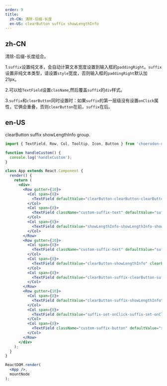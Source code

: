 ```yaml
---
order: 9
title:
  zh-CN: 清除-后缀-长度
  en-US: clearButton suffix showLengthInfo
---
```


## zh-CN

清除-后缀-长度组合。

1.`suffix`设置纯文本，会自动计算文本宽度设置到输入框的`paddingRight`。`suffix`设置非纯文本类型，请设置`style`宽度，否则输入框的`paddingRight`默认加 21px。

2.可以给`TextField`设置`clasName`,然后覆盖`suffix`的`div`样式。

3.`suffix`和`clearButton`同时设置时：如果`suffix`的第一层级没有设置`onClick`属性，它俩会重叠，否则`clearButton`在前，`suffix`在后。

## en-US

clearButton suffix showLengthInfo group.

````jsx
import { TextField, Row, Col, Tooltip, Icon, Button } from 'choerodon-ui/pro';

function handleCustom() {
  console.log('handleCustom');
}

class App extends React.Component {
  render() {
    return (
      <div>
        <Row gutter={10}>
          <Col span={8}>
            <TextField defaultValue="clearButton-clearButton-clearButton" clearButton />
          </Col>
          <Col span={8}>
            <TextField className="custom-suffix-text" defaultValue="suffix-suffix-suffix-suffix-suffix" suffix="文字后缀" />
          </Col>
          <Col span={8}>
            <TextField defaultValue="showLengthInfo-showLengthInfo-showLengthInfo" maxLength={50} showLengthInfo />
          </Col>
        </Row>
        <Row gutter={10}>
          <Col span={8}>
            <TextField className="custom-suffix-text" defaultValue="suffix-showLengthInfo-suffix-showLengthInfo" suffix={<span style={{ width: '56px' }}>文字后缀</span>} maxLength={50} showLengthInfo />
          </Col>
          <Col span={8}>
            <TextField defaultValue="clearButton-showLengthInfo" clearButton maxLength={50} showLengthInfo />
          </Col>
          <Col span={8}>
            <TextField defaultValue="clearButton-suffix-clearButton-suffix" clearButton suffix={<Icon type="dehaze" />} />
          </Col>
        </Row>
        <Row gutter={10}>
          <Col span={8}>
            <TextField defaultValue="clearButton-suffix-showLengthInfo" clearButton suffix={<Icon type="dehaze" />} maxLength={50} showLengthInfo />
          </Col>
          <Col span={8}>
            <TextField defaultValue="suffix-set-onClick-suffix-set-onClick" clearButton suffix={<Icon type="dehaze" onClick={handleCustom} />} maxLength={50} showLengthInfo />
          </Col>
          <Col span={8}>
            <TextField className="custom-suffix-button" defaultValue="suffix-set-style-suffix-set-onClick" clearButton suffix={<Button style={{ width: '32px', height: '28px', padding: '0px 2px' }} onClick={handleCustom}>Click</Button>} />
          </Col>
        </Row>
      </div>
    );
  }
}

ReactDOM.render(
  <App />,
  mountNode
);
````

<style>
.custom-suffix-button label .c7n-pro-input-suffix {
  height: 28px;
}
.custom-suffix-text label .c7n-pro-input-suffix {
  line-height: 20px;
}
</style>
